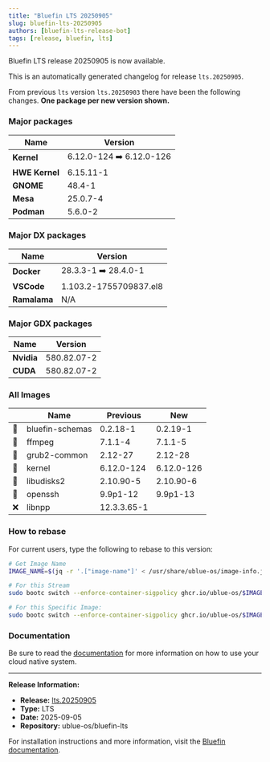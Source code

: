 ```yaml
---
title: "Bluefin LTS 20250905"
slug: bluefin-lts-20250905
authors: [bluefin-lts-release-bot]
tags: [release, bluefin, lts]
---
```


Bluefin LTS release 20250905 is now available.

<!--truncate-->

This is an automatically generated changelog for release `lts.20250905`.

From previous `lts` version `lts.20250903` there have been the following changes. **One package per new version shown.**

### Major packages

| Name           | Version                  |
| -------------- | ------------------------ |
| **Kernel**     | 6.12.0-124 ➡️ 6.12.0-126 |
| **HWE Kernel** | 6.15.11-1                |
| **GNOME**      | 48.4-1                   |
| **Mesa**       | 25.0.7-4                 |
| **Podman**     | 5.6.0-2                  |

### Major DX packages

| Name         | Version                |
| ------------ | ---------------------- |
| **Docker**   | 28.3.3-1 ➡️ 28.4.0-1   |
| **VSCode**   | 1.103.2-1755709837.el8 |
| **Ramalama** | N/A                    |

### Major GDX packages

| Name       | Version     |
| ---------- | ----------- |
| **Nvidia** | 580.82.07-2 |
| **CUDA**   | 580.82.07-2 |

### All Images

|     | Name            | Previous    | New        |
| --- | --------------- | ----------- | ---------- |
| 🔄  | bluefin-schemas | 0.2.18-1    | 0.2.19-1   |
| 🔄  | ffmpeg          | 7.1.1-4     | 7.1.1-5    |
| 🔄  | grub2-common    | 2.12-27     | 2.12-28    |
| 🔄  | kernel          | 6.12.0-124  | 6.12.0-126 |
| 🔄  | libudisks2      | 2.10.90-5   | 2.10.90-6  |
| 🔄  | openssh         | 9.9p1-12    | 9.9p1-13   |
| ❌  | libnpp          | 12.3.3.65-1 |            |

### How to rebase

For current users, type the following to rebase to this version:

```bash
# Get Image Name
IMAGE_NAME=$(jq -r '.["image-name"]' < /usr/share/ublue-os/image-info.json)

# For this Stream
sudo bootc switch --enforce-container-sigpolicy ghcr.io/ublue-os/$IMAGE_NAME:lts

# For this Specific Image:
sudo bootc switch --enforce-container-sigpolicy ghcr.io/ublue-os/$IMAGE_NAME:lts.20250905
```

### Documentation

Be sure to read the [documentation](https://docs.projectbluefin.io/lts) for more information
on how to use your cloud native system.

---

**Release Information:**

- **Release:** [lts.20250905](https://github.com/ublue-os/bluefin-lts/releases/tag/lts.20250905)
- **Type:** LTS
- **Date:** 2025-09-05
- **Repository:** ublue-os/bluefin-lts

For installation instructions and more information, visit the [Bluefin documentation](https://docs.projectbluefin.io/).
